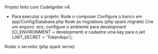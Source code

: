 Projeto feito com CodeIgniter v4.

- Para executar o projeto:
Rode o composer
Configure o banco em app/Config/Database.php
Rode as migrations (php spark migrate)
Crie um arquivo .env, configure o ambiente para development (CI_ENVIRONMENT = development) e cadastre uma key para o jwt (JWT_SECRET = 'TokenAqui');

Rodar o servidor (php spark serve)
